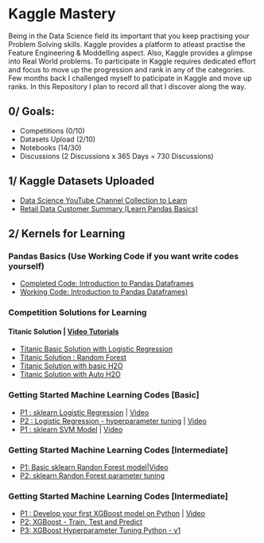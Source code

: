 # Kaggle Mastery
Being in the Data Science field its important that you keep practising your Problem Solving skills. Kaggle provides a platform to atleast practise the Feature Engineering & Moddelling aspect. Also, Kaggle provides a glimpse into Real World problems. To participate in Kaggle requires dedicated effort and focus to move up the progression and rank in any of the categories. Few months back I challenged myself to paticipate in Kaggle and move up ranks. In this Repository I plan to record all that I discover along the way. 

## 0/ Goals:

- Competitions (0/10)
- Datasets Upload (2/10)
- Notebooks (14/30)
- Discussions (2 Discussions x 365 Days = 730 Discussions)

## 1/ Kaggle Datasets Uploaded 

- [Data Science YouTube Channel Collection to Learn](https://www.kaggle.com/funxexcel/data-science-youtube-channel-collection-to-learn)
- [Retail Data Customer Summary (Learn Pandas Basics)](https://www.kaggle.com/funxexcel/retail-data-customer-summary-learn-pandas-basics)

## 2/ Kernels for Learning 

### Pandas Basics (Use Working Code if you want write codes yourself)
- [Completed Code: Introduction to Pandas Dataframes](https://www.kaggle.com/funxexcel/completed-code-introduction-to-pandas-dataframes)
- [Working Code: Introduction to Pandas Dataframes)](https://www.kaggle.com/funxexcel/working-code-introduction-to-pandas-dataframes)

### Competition Solutions for Learning

#### Titanic Solution | [Video Tutorials](https://www.youtube.com/watch?v=CCCjYVJuwU4&list=PLN-u2zr6UoV8z7hbZb2WGNA1di6VdnUGU)
- [Titanic Basic Solution with Logistic Regression](https://www.kaggle.com/funxexcel/titanic-basic-solution-with-logistic-regression)
- [Titanic Solution : Random Forest](https://www.kaggle.com/funxexcel/titanic-solution-random-forest)
- [Titanic Solution with basic H2O](https://www.kaggle.com/funxexcel/titanic-solution-with-basic-h2o)
- [Titanic Solution with Auto H2O](https://www.kaggle.com/funxexcel/titanic-solution-with-auto-h2o)


### Getting Started Machine Learning Codes [Basic]
- [P1 : sklearn Logistic Regression](https://www.kaggle.com/funxexcel/p1-sklearn-logistic-regression) | [Video](https://www.youtube.com/watch?v=tI_Pco7snZw&list=PLN-u2zr6UoV9ELCTv6n8310WJkZ-xwVi3&index=2&t=0s)
- [P2 : Logistic Regression - hyperparameter tuning](https://www.kaggle.com/funxexcel/p2-logistic-regression-hyperparameter-tuning) | [Video](https://www.youtube.com/watch?v=pooXM9mM7FU&list=PLN-u2zr6UoV9ELCTv6n8310WJkZ-xwVi3&index=5&t=0s)
- [P1 : sklearn SVM Model](https://www.kaggle.com/funxexcel/p1-sklearn-svm-model) | [Video](https://www.youtube.com/watch?v=KHGXpnueZlc&list=PLN-u2zr6UoV9ELCTv6n8310WJkZ-xwVi3&index=4&t=0s)

### Getting Started Machine Learning Codes [Intermediate]
- [P1: Basic sklearn Randon Forest model](https://www.kaggle.com/funxexcel/p1-basic-sklearn-randon-forest-model)|[Video](https://www.youtube.com/watch?v=s7vsF2bzQX8&list=PLN-u2zr6UoV9ELCTv6n8310WJkZ-xwVi3&index=6&t=0shttps://www.youtube.com/watch?v=s7vsF2bzQX8&list=PLN-u2zr6UoV9ELCTv6n8310WJkZ-xwVi3&index=6&t=0s)
- [P2: sklearn Randon Forest parameter tuning](https://www.kaggle.com/funxexcel/p2-sklearn-randon-forest-parameter-tuning)

### Getting Started Machine Learning Codes [Intermediate]
- [P1 : Develop your first XGBoost model on Python](https://www.kaggle.com/funxexcel/p1-develop-your-first-xgboost-model-on-python) | [Video](https://www.youtube.com/watch?v=E5R3Ag77PcE&list=PLN-u2zr6UoV9ELCTv6n8310WJkZ-xwVi3&index=3&t=0s)
- [P2: XGBoost - Train, Test and Predict](https://www.kaggle.com/funxexcel/p2-xgboost-train-test-and-predict)
- [P3: XGBoost Hyperparameter Tuning Python - v1](https://www.kaggle.com/funxexcel/p3-xgboost-hyperparameter-tuning-python-v1)

